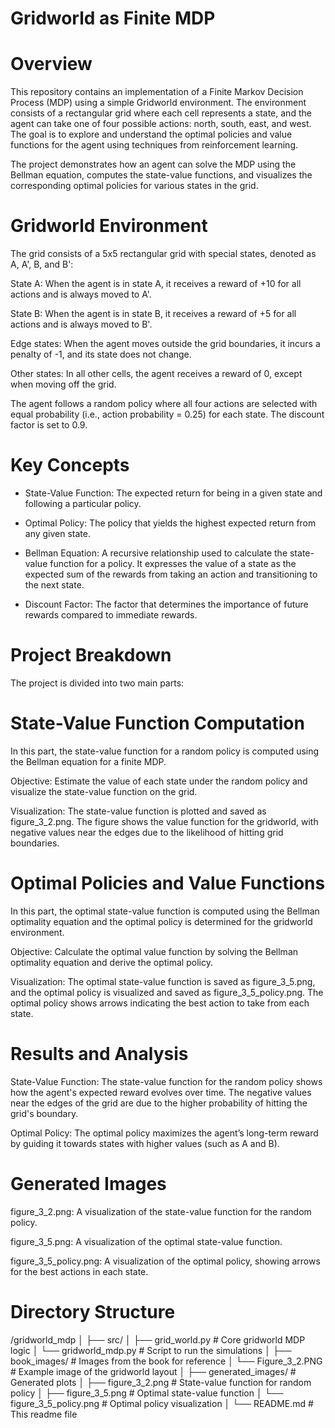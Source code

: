 # Gridworld as Finite MDP
# Overview
This repository contains an implementation of a Finite Markov Decision Process (MDP) using a simple Gridworld environment. The environment consists of a rectangular grid where each cell represents a state, and the agent can take one of four possible actions: north, south, east, and west. The goal is to explore and understand the optimal policies and value functions for the agent using techniques from reinforcement learning.

The project demonstrates how an agent can solve the MDP using the Bellman equation, computes the state-value functions, and visualizes the corresponding optimal policies for various states in the grid.

# Gridworld Environment
The grid consists of a 5x5 rectangular grid with special states, denoted as A, A', B, and B':

State A: When the agent is in state A, it receives a reward of +10 for all actions and is always moved to A'.

State B: When the agent is in state B, it receives a reward of +5 for all actions and is always moved to B'.

Edge states: When the agent moves outside the grid boundaries, it incurs a penalty of -1, and its state does not change.

Other states: In all other cells, the agent receives a reward of 0, except when moving off the grid.

The agent follows a random policy where all four actions are selected with equal probability (i.e., action probability = 0.25) for each state. The discount factor is set to 0.9.

# Key Concepts
- State-Value Function: The expected return for being in a given state and following a particular policy.

- Optimal Policy: The policy that yields the highest expected return from any given state.

- Bellman Equation: A recursive relationship used to calculate the state-value function for a policy. It expresses the value of a state as the expected sum of the rewards from taking an action and transitioning to the next state.

- Discount Factor: The factor that determines the importance of future rewards compared to immediate rewards.

# Project Breakdown
The project is divided into two main parts:

# State-Value Function Computation
In this part, the state-value function for a random policy is computed using the Bellman equation for a finite MDP.

Objective: Estimate the value of each state under the random policy and visualize the state-value function on the grid.

Visualization: The state-value function is plotted and saved as figure_3_2.png. The figure shows the value function for the gridworld, with negative values near the edges due to the likelihood of hitting grid boundaries.

# Optimal Policies and Value Functions
In this part, the optimal state-value function is computed using the Bellman optimality equation and the optimal policy is determined for the gridworld environment.

Objective: Calculate the optimal value function by solving the Bellman optimality equation and derive the optimal policy.

Visualization: The optimal state-value function is saved as figure_3_5.png, and the optimal policy is visualized and saved as figure_3_5_policy.png. The optimal policy shows arrows indicating the best action to take from each state.

# Results and Analysis
State-Value Function: The state-value function for the random policy shows how the agent's expected reward evolves over time. The negative values near the edges of the grid are due to the higher probability of hitting the grid's boundary.

Optimal Policy: The optimal policy maximizes the agent’s long-term reward by guiding it towards states with higher values (such as A and B).

# Generated Images
figure_3_2.png: A visualization of the state-value function for the random policy.

figure_3_5.png: A visualization of the optimal state-value function.

figure_3_5_policy.png: A visualization of the optimal policy, showing arrows for the best actions in each state.

# Directory Structure

/gridworld_mdp
│
├── src/
│   ├── grid_world.py        # Core gridworld MDP logic
│   └── gridworld_mdp.py     # Script to run the simulations
│
├── book_images/             # Images from the book for reference
│   └── Figure_3_2.PNG       # Example image of the gridworld layout
│
├── generated_images/        # Generated plots
│   ├── figure_3_2.png       # State-value function for random policy
│   ├── figure_3_5.png       # Optimal state-value function
│   └── figure_3_5_policy.png # Optimal policy visualization
│
└── README.md                # This readme file
